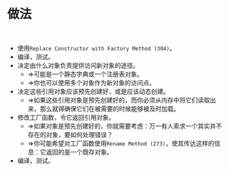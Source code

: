 # 做法

<br>

- 使用`Replace Constructor with Factory Method (304)`。
- 编译，测试。
- 决定由什么对象负责提供访问新对象的途径。
  - ⇒可能是一个静态字典或一个注册表对象。
  - ⇒你也可以使用多个对象作为新对象的访问点。
- 决定这些引用对象应该预先创建好，或是应该动态创建。
  - ⇒如果这些引用对象是预先创建好的，而你必须从内存中将它们读取出来，那么就得确保它们在被需要的时候能够被及时加载。
- 修改工厂函数，令它返回引用对象。
  - ⇒如果对象是预先创建好的，你就需要考虑：万一有人索求一个其实并不存在的对象，要如何处理错误？
  - ⇒你可能希望对工厂函数使用`Rename Method (273)`，使其传达这样的信息：它返回的是一个既存对象。
- 编译，测试。 

<br>

